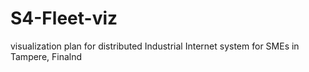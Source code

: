 # S4-Fleet-viz
visualization plan for distributed Industrial Internet system for SMEs in Tampere, Finalnd
